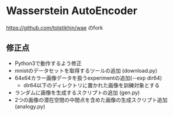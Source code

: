 <!-- -*- encoding: utf-8 -*- -->
# Wasserstein AutoEncoder

https://github.com/tolstikhin/wae のfork

## 修正点

* Python3で動作するよう修正
* mnistのデータセットを取得するツールの追加 (download.py)
* 64x64カラー画像データを扱うexperimentの追加(--exp dir64)
  * dir64以下のディレクトリに置かれた画像を訓練対象とする
* ランダムに画像を生成するスクリプトの追加 (gen.py)
* 2つの画像の潜在空間の中間点を含めた画像の生成スクリプト追加 (analogy.py)
